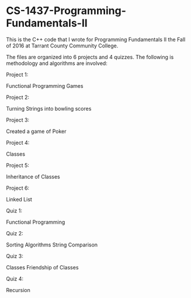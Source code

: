 # CS-1437-Programming-Fundamentals-II
This is the C++ code that I wrote for Programming Fundamentals II the Fall of 2016 at Tarrant County Community College.

The files are organized into 6 projects and 4 quizzes. The following is methodology and algorithms are involved:

Project 1:
  
  Functional Programming
  Games
 
Project 2:

  Turning Strings into bowling scores
  
Project 3:

  Created a game of Poker
  
Project 4:

  Classes
  
Project 5:

  Inheritance of Classes
  
Project 6:

  Linked List
  
Quiz 1:
  
  Functional Programming
  
Quiz 2:
  
  Sorting Algorithms
  String Comparison
  
Quiz 3:

  Classes
  Friendship of Classes
  
Quiz 4:

  Recursion
